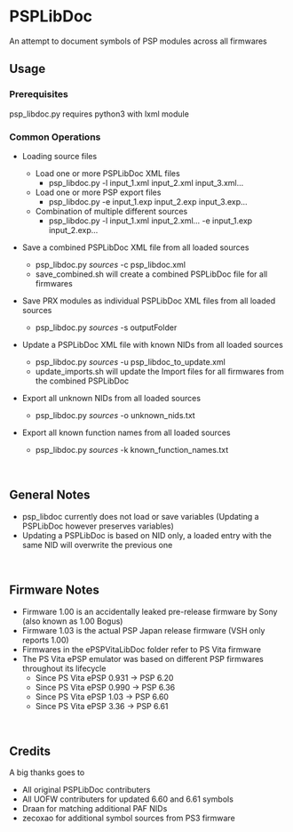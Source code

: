 # PSPLibDoc
An attempt to document symbols of PSP modules across all firmwares
<br>

## Usage
### Prerequisites
psp_libdoc.py requires python3 with lxml module

### Common Operations
 - Loading source files
    - Load one or more PSPLibDoc XML files
        - psp_libdoc.py -l input_1.xml input_2.xml input_3.xml...
    - Load one or more PSP export files
        - psp_libdoc.py -e input_1.exp input_2.exp input_3.exp...
    - Combination of multiple different sources
        - psp_libdoc.py -l input_1.xml input_2.xml... -e input_1.exp input_2.exp...

 - Save a combined PSPLibDoc XML file from all loaded sources
    - psp_libdoc.py *sources* -c psp_libdoc.xml
    - save_combined.sh will create a combined PSPLibDoc file for all firmwares

 - Save PRX modules as individual PSPLibDoc XML files from all loaded sources
    - psp_libdoc.py *sources* -s outputFolder

 - Update a PSPLibDoc XML file with known NIDs from all loaded sources
    - psp_libdoc.py *sources* -u psp_libdoc_to_update.xml
    - update_imports.sh will update the Import files for all firmwares from the combined PSPLibDoc

 - Export all unknown NIDs from all loaded sources
    - psp_libdoc.py *sources* -o unknown_nids.txt

 - Export all known function names from all loaded sources
    - psp_libdoc.py *sources* -k known_function_names.txt
<br>

## General Notes
 - psp_libdoc currently does not load or save variables (Updating a PSPLibDoc however preserves variables)
 - Updating a PSPLibDoc is based on NID only, a loaded entry with the same NID will overwrite the previous one
<br>

## Firmware Notes
 - Firmware 1.00 is an accidentally leaked pre-release firmware by Sony (also known as 1.00 Bogus)
 - Firmware 1.03 is the actual PSP Japan release firmware (VSH only reports 1.00)
 - Firmwares in the ePSPVitaLibDoc folder refer to PS Vita firmware
 - The PS Vita ePSP emulator was based on different PSP firmwares throughout its lifecycle
    - Since PS Vita ePSP 0.931 -> PSP 6.20
    - Since PS Vita ePSP 0.990 -> PSP 6.36
    - Since PS Vita ePSP 1.03 -> PSP 6.60
    - Since PS Vita ePSP 3.36 -> PSP 6.61
<br>

## Credits
A big thanks goes to
 - All original PSPLibDoc contributers
 - All UOFW contributers for updated 6.60 and 6.61 symbols
 - Draan for matching additional PAF NIDs
 - zecoxao for additional symbol sources from PS3 firmware
